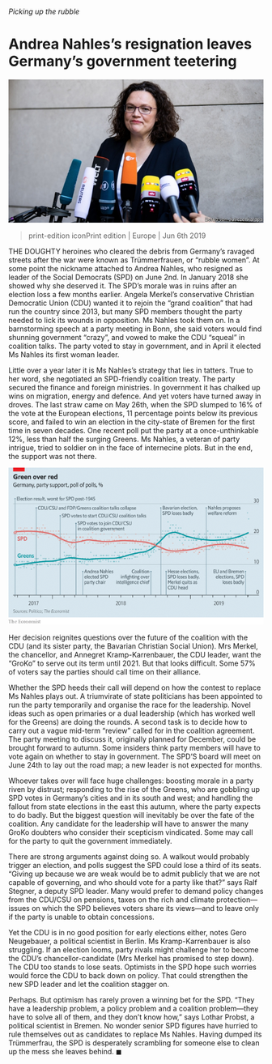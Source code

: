 ###### Picking up the rubble

# Andrea Nahles’s resignation leaves Germany’s government teetering 

![image](images/20190608_eup505.jpg) 

> print-edition iconPrint edition | Europe | Jun 6th 2019 

THE DOUGHTY heroines who cleared the debris from Germany’s ravaged streets after the war were known as Trümmerfrauen, or “rubble women”. At some point the nickname attached to Andrea Nahles, who resigned as leader of the Social Democrats (SPD) on June 2nd. In January 2018 she showed why she deserved it. The SPD’s morale was in ruins after an election loss a few months earlier. Angela Merkel’s conservative Christian Democratic Union (CDU) wanted it to rejoin the “grand coalition” that had run the country since 2013, but many SPD members thought the party needed to lick its wounds in opposition. Ms Nahles took them on. In a barnstorming speech at a party meeting in Bonn, she said voters would find shunning government “crazy”, and vowed to make the CDU “squeal” in coalition talks. The party voted to stay in government, and in April it elected Ms Nahles its first woman leader. 

Little over a year later it is Ms Nahles’s strategy that lies in tatters. True to her word, she negotiated an SPD-friendly coalition treaty. The party secured the finance and foreign ministries. In government it has chalked up wins on migration, energy and defence. And yet voters have turned away in droves. The last straw came on May 26th, when the SPD slumped to 16% of the vote at the European elections, 11 percentage points below its previous score, and failed to win an election in the city-state of Bremen for the first time in seven decades. One recent poll put the party at a once-unthinkable 12%, less than half the surging Greens. Ms Nahles, a veteran of party intrigue, tried to soldier on in the face of internecine plots. But in the end, the support was not there. 

![image](images/20190608_EUC197.png) 

Her decision reignites questions over the future of the coalition with the CDU (and its sister party, the Bavarian Christian Social Union). Mrs Merkel, the chancellor, and Annegret Kramp-Karrenbauer, the CDU leader, want the “GroKo” to serve out its term until 2021. But that looks difficult. Some 57% of voters say the parties should call time on their alliance. 

Whether the SPD heeds their call will depend on how the contest to replace Ms Nahles plays out. A triumvirate of state politicians has been appointed to run the party temporarily and organise the race for the leadership. Novel ideas such as open primaries or a dual leadership (which has worked well for the Greens) are doing the rounds. A second task is to decide how to carry out a vague mid-term “review” called for in the coalition agreement. The party meeting to discuss it, originally planned for December, could be brought forward to autumn. Some insiders think party members will have to vote again on whether to stay in government. The SPD’S board will meet on June 24th to lay out the road map; a new leader is not expected for months. 

Whoever takes over will face huge challenges: boosting morale in a party riven by distrust; responding to the rise of the Greens, who are gobbling up SPD votes in Germany’s cities and in its south and west; and handling the fallout from state elections in the east this autumn, where the party expects to do badly. But the biggest question will inevitably be over the fate of the coalition. Any candidate for the leadership will have to answer the many GroKo doubters who consider their scepticism vindicated. Some may call for the party to quit the government immediately. 

There are strong arguments against doing so. A walkout would probably trigger an election, and polls suggest the SPD could lose a third of its seats. “Giving up because we are weak would be to admit publicly that we are not capable of governing, and who should vote for a party like that?” says Ralf Stegner, a deputy SPD leader. Many would prefer to demand policy changes from the CDU/CSU on pensions, taxes on the rich and climate protection—issues on which the SPD believes voters share its views—and to leave only if the party is unable to obtain concessions. 

Yet the CDU is in no good position for early elections either, notes Gero Neugebauer, a political scientist in Berlin. Ms Kramp-Karrenbauer is also struggling. If an election looms, party rivals might challenge her to become the CDU’s chancellor-candidate (Mrs Merkel has promised to step down). The CDU too stands to lose seats. Optimists in the SPD hope such worries would force the CDU to back down on policy. That could strengthen the new SPD leader and let the coalition stagger on. 

Perhaps. But optimism has rarely proven a winning bet for the SPD. “They have a leadership problem, a policy problem and a coalition problem—they have to solve all of them, and they don’t know how,” says Lothar Probst, a political scientist in Bremen. No wonder senior SPD figures have hurried to rule themselves out as candidates to replace Ms Nahles. Having dumped its Trümmerfrau, the SPD is desperately scrambling for someone else to clean up the mess she leaves behind. ◼ 

